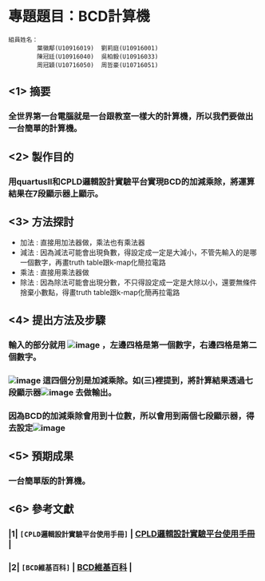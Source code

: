 專題題目：BCD計算機
=====
```
組員姓名：
        葉徽鄅(U10916019)  劉莉庭(U10916001)
        陳冠廷(U10916040)  吳柏毅(U10916033)
        周冠穎(U10716050)  周哲豪(U10716051)
```

##  <1>  摘要
### 全世界第一台電腦就是一台跟教室一樣大的計算機，所以我們要做出一台簡單的計算機。
##  <2>  製作目的
### 用quartusII和CPLD邏輯設計實驗平台實現BCD的加減乘除，將運算結果在7段顯示器上顯示。
##  <3>  方法探討
   * 加法 : 直接用加法器做，乘法也有乘法器
   * 減法 : 因為減法可能會出現負數，得設定成一定是大減小，不管先輸入的是哪一個數字，再畫truth table跟k-map化簡拉電路
   * 乘法 : 直接用乘法器做
   * 除法 : 因為除法可能會出現分數，不只得設定成一定是大除以小，還要無條件捨棄小數點，得畫truth table跟k-map化簡再拉電路
##  <4>  提出方法及步驟
### 輸入的部分就用 ![image](https://github.com/sapt36/Final-project-of-DigitalCircuitExperiment/blob/main/png/%E5%9C%96%E7%89%871.png) ，左邊四格是第一個數字，右邊四格是第二個數字。
### ![image](https://github.com/sapt36/Final-project-of-DigitalCircuitExperiment/blob/main/png/%E5%9C%96%E7%89%872.png) 這四個分別是加減乘除。如(三)裡提到，將計算結果透過七段顯示器![image](https://github.com/sapt36/Final-project-of-DigitalCircuitExperiment/blob/main/png/%E5%9C%96%E7%89%873.png) 去做輸出。
### 因為BCD的加減乘除會用到十位數，所以會用到兩個七段顯示器，得去設定![image](https://github.com/sapt36/Final-project-of-DigitalCircuitExperiment/blob/main/png/%E5%9C%96%E7%89%875.png)
##  <5>  預期成果
### 一台簡單版的計算機。
##  <6>  參考文獻
### |1|  `[CPLD邏輯設計實驗平台使用手冊]`  |  [CPLD邏輯設計實驗平台使用手冊](https://eeclass.utaipei.edu.tw/media/doc/86181)  |
### |2|  `[BCD維基百科]`  |  [BCD維基百科](https://zh.wikipedia.org/wiki/%E4%BA%8C%E9%80%B2%E7%A2%BC%E5%8D%81%E9%80%B2%E6%95%B8)  |
